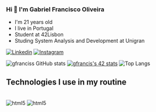 
### Hi 👋 I'm Gabriel Francisco Oliveira

- I'm 21 years old
- I live in Portugal
- Student at 42Lisbon
- Studing System Analysis and Development at Unigran

[![Linkedin](https://img.shields.io/badge/LinkedIn-0077B5?style=for-the-badge&logo=linkedin&logoColor=white)](https://www.linkedin.com/in/gabriel-francisco-204a241b3/)
[![Instagram](https://img.shields.io/badge/Instagram-E4405F?style=for-the-badge&logo=instagram&logoColor=white)](https://www.instagram.com/gabriel_francisco70/)


![gfranciss GitHub stats](https://github-readme-stats.vercel.app/api?username=gfranciss&show_icons=&rank_icon=github&theme=transparent)
[![gfrancis's 42 stats](https://badge42.vercel.app/api/v2/clkwhdoqe007908lafztivw27/stats?cursusId=21&coalitionId=110)](https://github.com/JaeSeoKim/badge42)
![Top Langs](https://github-readme-stats.vercel.app/api/top-langs/?username=gfranciss&layout=compact&theme=transparent)

## Technologies I use in my routine
<div style="display: inline_block"><br/>
    <img align="center" alt="html5" src="https://img.shields.io/badge/C-00599C?style=for-the-badge&logo=c&logoColor=white" />
    <img align="center" alt="html5" src="https://img.shields.io/badge/C%2B%2B-00599C?style=for-the-badge&logo=c%2B%2B&logoColor=white" />
</div>
